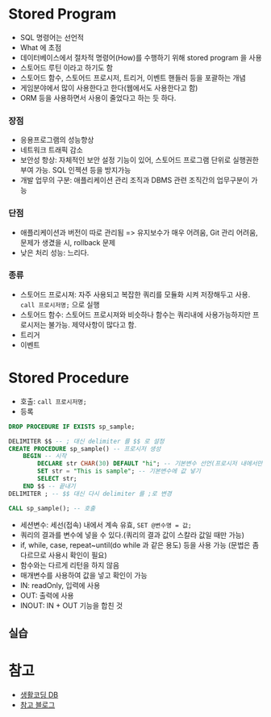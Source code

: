 # Stored Program

- SQL 명령어는 선언적
- What 에 초점
- 데이터베이스에서 절차적 명령어(How)를 수행하기 위해 stored program 을 사용
- 스토어드 루틴 이라고 하기도 함
- 스토어드 함수, 스토어드 프로시저, 트리거, 이벤트 핸들러 등을 포괄하는 개념
- 게임분야에서 많이 사용한다고 한다(웹에서도 사용한다고 함)
- ORM 등을 사용하면서 사용이 줄었다고 하는 듯 하다.

### 장점

- 응용프로그램의 성능향상
- 네트워크 트래픽 감소
- 보안성 항상: 자체적인 보안 설정 기능이 있어, 스토어드 프로그램 단위로 실행권한 부여 가능. SQL 인젝션 등을 방지가능
- 개발 업무의 구분: 애플리케이션 관리 조직과 DBMS 관련 조직간의 업무구분이 가능

### 단점

- 애플리케이션과 버전이 따로 관리됨 => 유지보수가 매우 어려움, Git 관리 어려움, 문제가 생겼을 시, rollback 문제
- 낮은 처리 성능: 느리다.

### 종류

- 스토어드 프로시져: 자주 사용되고 복잡한 쿼리를 모듈화 시켜 저장해두고 사용. `call 프로시저명;` 으로 실행
- 스토어드 함수: 스토어드 프로시져와 비슷하나 함수는 쿼리내에 사용가능하지만 프로시저는 불가능. 제약사항이 많다고 함.
- 트리거
- 이벤트

# Stored Procedure

- 호출: `call 프로시저명;`
- 등록

```sql
DROP PROCEDURE IF EXISTS sp_sample;

DELIMITER $$ -- ; 대신 delimiter 를 $$ 로 설정
CREATE PROCEDURE sp_sample() -- 프로시저 생성
    BEGIN -- 시작
        DECLARE str CHAR(30) DEFAULT "hi"; -- 기본변수 선언(프로시저 내에서만 유효)
        SET str = "This is sample"; -- 기본변수에 값 넣기
        SELECT str;
    END $$ -- 끝내기
DELIMITER ; -- $$ 대신 다시 delimiter 를 ;로 변경

CALL sp_sample(); -- 호출
```

- 세션변수: 세선(접속) 내에서 계속 유효, `SET @변수명 = 값;`
- 쿼리의 결과를 변수에 넣을 수 있다.(쿼리의 결과 값이 스칼라 값일 때만 가능)
- if, while, case, repeat~until(do while 과 같은 용도) 등을 사용 가능 (문법은 좀 다르므로 사용시 확인이 필요)
- 함수와는 다르게 리턴을 하지 않음
- 매개변수를 사용하여 값을 넣고 확인이 가능
- IN: readOnly, 입력에 사용
- OUT: 출력에 사용
- INOUT: IN + OUT 기능을 합친 것

## 실습

# 참고

- [생활코딩 DB](https://www.opentutorials.org/course/1578/8962)
- [참고 블로그](https://12bme.tistory.com/54)



